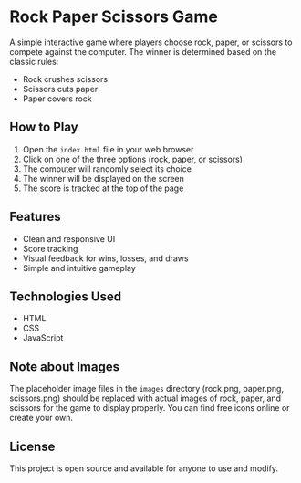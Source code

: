 # Rock Paper Scissors Game

A simple interactive game where players choose rock, paper, or scissors to compete against the computer. The winner is determined based on the classic rules:
- Rock crushes scissors
- Scissors cuts paper
- Paper covers rock

## How to Play

1. Open the `index.html` file in your web browser
2. Click on one of the three options (rock, paper, or scissors)
3. The computer will randomly select its choice
4. The winner will be displayed on the screen
5. The score is tracked at the top of the page

## Features

- Clean and responsive UI
- Score tracking
- Visual feedback for wins, losses, and draws
- Simple and intuitive gameplay

## Technologies Used

- HTML
- CSS
- JavaScript

## Note about Images

The placeholder image files in the `images` directory (rock.png, paper.png, scissors.png) should be replaced with actual images of rock, paper, and scissors for the game to display properly. You can find free icons online or create your own.

## License

This project is open source and available for anyone to use and modify. 